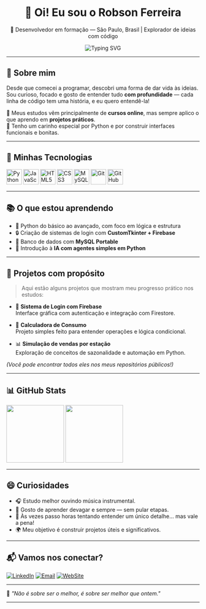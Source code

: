 <h1 align="center">👋 Oi! Eu sou o Robson Ferreira</h1>
<p align="center">📍 Desenvolvedor em formação — São Paulo, Brasil | Explorador de ideias com código</p>

<p align="center">
  <img src="https://readme-typing-svg.demolab.com?font=Fira+Code&pause=1000&center=true&vCenter=true&width=435&lines=Estudando+programa%C3%A7%C3%A3o+com+paix%C3%A3o;Projetos+inspirados+na+realidade;Focado+em+evolu%C3%A7%C3%A3o+constante" alt="Typing SVG" />
</p>

---

## 🧭 Sobre mim

Desde que comecei a programar, descobri uma forma de dar vida às ideias.  
Sou curioso, focado e gosto de entender tudo **com profundidade** — cada linha de código tem uma história, e eu quero entendê-la!

📌 Meus estudos vêm principalmente de **cursos online**, mas sempre aplico o que aprendo em **projetos práticos**.  
📌 Tenho um carinho especial por Python e por construir interfaces funcionais e bonitas.

---

## 🚀 Minhas Tecnologias

<div align="left">
  <img src="https://cdn.jsdelivr.net/gh/devicons/devicon/icons/python/python-original.svg" height="40" alt="Python" title="Python"/>
  <img src="https://cdn.jsdelivr.net/gh/devicons/devicon/icons/javascript/javascript-original.svg" height="40" alt="JavaScript" title="JavaScript"/>
  <img src="https://cdn.jsdelivr.net/gh/devicons/devicon/icons/html5/html5-original.svg" height="40" alt="HTML5" title="HTML5"/>
  <img src="https://cdn.jsdelivr.net/gh/devicons/devicon/icons/css3/css3-original.svg" height="40" alt="CSS3" title="CSS3"/>
  <img src="https://cdn.jsdelivr.net/gh/devicons/devicon/icons/mysql/mysql-original.svg" height="40" alt="MySQL" title="MySQL"/>
  <img src="https://cdn.jsdelivr.net/gh/devicons/devicon/icons/git/git-original.svg" height="40" alt="Git" title="Git"/>
  <img src="https://cdn.jsdelivr.net/gh/devicons/devicon/icons/github/github-original.svg" height="40" alt="GitHub" title="GitHub"/>
</div>

---

## 📚 O que estou aprendendo

- 🌱 Python do básico ao avançado, com foco em lógica e estrutura
- 🔒 Criação de sistemas de login com **CustomTkinter + Firebase**
- 💾 Banco de dados com **MySQL Portable**
- 🧠 Introdução à **IA com agentes simples em Python**

---

## 🧪 Projetos com propósito

> Aqui estão alguns projetos que mostram meu progresso prático nos estudos:

- 🔐 **Sistema de Login com Firebase**  
  Interface gráfica com autenticação e integração com Firestore.

- 🧮 **Calculadora de Consumo**  
  Projeto simples feito para entender operações e lógica condicional.

- 📊 **Simulação de vendas por estação**  
  Exploração de conceitos de sazonalidade e automação em Python.

*(Você pode encontrar todos eles nos meus repositórios públicos!)*

---

## 📊 GitHub Stats

<div align="left">
  <img src="https://github-readme-stats.vercel.app/api?username=Robsonfer&show_icons=true&theme=tokyonight&hide_border=true" height="150"/>
  <img src="https://github-readme-stats.vercel.app/api/top-langs/?username=Robsonfer&layout=compact&theme=tokyonight&hide_border=true" height="150"/>
</div>

---

## 😄 Curiosidades

- 🎧 Estudo melhor ouvindo música instrumental.
- 🐢 Gosto de aprender devagar e sempre — sem pular etapas.
- 🔎 Às vezes passo horas tentando entender um único detalhe… mas vale a pena!
- 🌍 Meu objetivo é construir projetos úteis e significativos.

---

## 📬 Vamos nos conectar?

[![LinkedIn](https://img.shields.io/badge/-LinkedIn-0e76a8?style=flat&logo=Linkedin&logoColor=white)](https://www.linkedin.com/in/robson-f-23a672239/)
[![Email](https://img.shields.io/badge/-robson.ferreira.dev@gmail.com-red?style=flat&logo=Gmail&logoColor=white)](mailto:robson.ferreira.dev@gmail.com)
[![WebSite](https://img.shields.io/badge/-www.rf.dev.br-0e76a8?style=flat&logo=Linkedin&logoColor=white)](https://www.rf.dev.br)

---

🧠 *"Não é sobre ser o melhor, é sobre ser melhor que ontem."*

---
